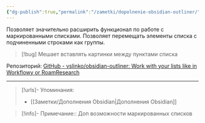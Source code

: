 ```yaml
---
{"dg-publish":true,"permalink":"/zametki/dopolnenie-obsidian-outliner/","created":"2024-07-13 15:10","updated":"2024-09-23T22:47:32+03:00"}
---
```


Позволяет значительно расширить функционал по работе с маркированными списками. Позволяет перемещать элементы списка с подчиненными строками как группы.

> [!bug]
> Мешает вставлять картинки между пунктами списка

Репозиторий: [GitHub - vslinko/obsidian-outliner: Work with your lists like in Workflowy or RoamResearch](https://github.com/vslinko/obsidian-outliner)

---
> [!urls]- Упоминания:
> - [[Заметки/Дополнения Obsidian\|Дополнения Obsidian]]

> [!info]-
> Примечание:: Доп возможности маркированных списков